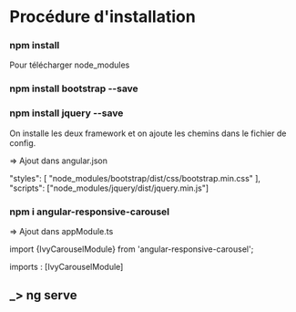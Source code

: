 # Procédure d'installation

### npm install

Pour télécharger node_modules

### npm install bootstrap --save 

### npm install jquery --save

On installe les deux framework et on ajoute les chemins dans le fichier de config.

=> Ajout dans angular.json

"styles": [
              "node_modules/bootstrap/dist/css/bootstrap.min.css"
            ],
"scripts": ["node_modules/jquery/dist/jquery.min.js"]


### npm i angular-responsive-carousel

=> Ajout dans appModule.ts

import {IvyCarouselModule} from 'angular-responsive-carousel';

imports : [IvyCarouselModule]

## _> ng serve
